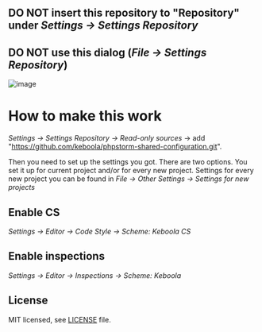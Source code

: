 ## DO NOT insert this repository to "Repository" under *Settings → Settings Repository*

## DO NOT use this dialog (*File → Settings Repository*)

![image](https://user-images.githubusercontent.com/642928/64259244-03732f80-cf29-11e9-87d4-f962c43fdde6.png)

# How to make this work

*Settings → Settings Repository → Read-only sources* → add "https://github.com/keboola/phpstorm-shared-configuration.git". 

Then you need to set up the settings you got. There are two options. You set it up for current project and/or for every new project. Settings for every new project you can be found in *File → Other Settings → Settings for new projects*

## Enable CS

*Settings → Editor → Code Style → Scheme: Keboola CS*

## Enable inspections

*Settings → Editor → Inspections → Scheme: Keboola*

## License

MIT licensed, see [LICENSE](./LICENSE) file.
